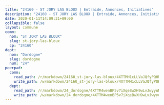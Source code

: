 ```yaml
---
title: "24160 - ST JORY LAS BLOUX | Entraide, Annonces, Initiatives"
description: "24160 - ST JORY LAS BLOUX | Entraide, Annonces, Initiatives"
date: 2020-01-11T14:09:21+09:00
collapsible: false
layout: commune
comm:
  nom: "ST JORY LAS BLOUX"
  slug: st-jory-las-bloux
  cp: "24160"
dept:
  nom: "Dordogne"
  slug: dordogne
  num: "24"
peerpad:
  comm:
    read_path: /r/markdown/24160_st-jory-las-bloux/4XTTMH1cLLVaJQfyPQHhgWMXsPKJgccNitaAWZnfmc2nvDrHW
    write_path: /w/markdown/24160_st-jory-las-bloux/4XTTMH1cLLVaJQfyPQHhgWMXsPKJgccNitaAWZnfmc2nvDrHW-K3TgUmVLbF3aVh7V7VS8SHgy49HzPaMwFs8azLt7HeoSB7qTbxEi5unDbyj2TF4YYeFz3btMQoz2yb2tNq8ogpvRuVeHiiXWSYZKoh9xwbG6ntvHCwidLjSNXKwFnidS1JGwUdwn
  dept:
    read_path: /r/markdown/24_dordogne/4XTTM4wenBP5v7iXqeBwXH9wLvJwyyuNKzLxRyGzSZXmCuzgg
    write_path: /w/markdown/24_dordogne/4XTTM4wenBP5v7iXqeBwXH9wLvJwyyuNKzLxRyGzSZXmCuzgg-K3TgUusQQUSAmJPXozCTSBeqjqksxkVWGVxtHwEFrs5RuocQr8weKG2oQg7MVeg2F9Hhv7ggtBiBU8D9pdXEPa9M67VU3BzgAG9BCtQw3VY3Xcxk2YSegk3iUXMkpicGxxJr7mWp
---
```


